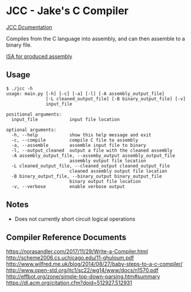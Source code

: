 # JCC - Jake's C Compiler

[JCC Dcumentation](https://jkub6.github.io/jcc)

Compiles from the C language into assembly, and can then assemble to a binary file.

[ISA for produced assembly](https://utah.instructure.com/files/92486303/download?download_frd=1)

## Usage

```shell
$ ./jcc -h
usage: main.py [-h] [-c] [-a] [-l] [-A assembly_output_file]
               [-L cleaned_output_file] [-B binary_output_file] [-v]
               input_file

positional arguments:
  input_file            input file location

optional arguments:
  -h, --help            show this help message and exit
  -c, --compile         compile C file to assembly
  -a, --assemble        assemble input file to binary
  -l, --output_cleaned  output a file with the cleaned assembly
  -A assembly_output_file, --assemby_output assembly_output_file
                        assembly output file location
  -L cleaned_output_file, --cleaned_output cleaned_output_file
                        cleaned assembly output file location
  -B binary_output_file, --binary_output binary_output_file
                        binary output file location
  -v, --verbose         enable verbose output
```

## Notes

* Does not currently short circuit logical operations

## Compiler Reference Documents

<https://norasandler.com/2017/11/29/Write-a-Compiler.html>
<http://scheme2006.cs.uchicago.edu/11-ghuloum.pdf>
<http://www.wilfred.me.uk/blog/2014/08/27/baby-steps-to-a-c-compiler/>
<http://www.open-std.org/jtc1/sc22/wg14/www/docs/n1570.pdf>
<http://effbot.org/zone/simple-top-down-parsing.htm#summary>
<https://dl.acm.org/citation.cfm?doid=512927.512931>
